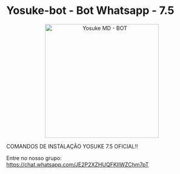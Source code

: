 # Yosuke-bot - Bot Whatsapp - 7.5

<div align="center">
<img src="https://telegra.ph/file/1c79767ca7a3360aa943a.jpg" alt="Yosuke MD - BOT" width="300" />
</div>


COMANDOS DE INSTALAÇÃO YOSUKE 7.5 OFICIAL!!


Entre no nosso grupo: https://chat.whatsapp.com/JE2P2XZHUQFKIIWZChm7pT



